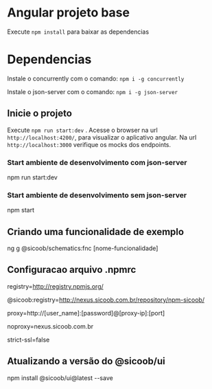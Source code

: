 # Angular projeto base

Execute `npm install` para baixar as dependencias

# Dependencias

Instale o concurrently com o comando: `npm i -g concurrently`

Instale o json-server com o comando: `npm i -g json-server`

## Inicie o projeto

Execute `npm run start:dev` .
Acesse o browser na url `http://localhost:4200/`, para visualizar o aplicativo angular. 
Na url `http://localhost:3000` verifique os mocks dos endpoints.

### Start ambiente de desenvolvimento com json-server
npm run start:dev

### Start ambiente de desenvolvimento sem json-server
npm start


## Criando uma funcionalidade de exemplo

ng g @sicoob/schematics:fnc [nome-funcionalidade]

## Configuracao arquivo .npmrc

registry=http://registry.npmjs.org/

@sicoob:registry=http://nexus.sicoob.com.br/repository/npm-sicoob/

proxy=http://[user_name]:[password]@[proxy-ip]:[port]

noproxy=nexus.sicoob.com.br

strict-ssl=false

## Atualizando a versão do @sicoob/ui
npm install @sicoob/ui@latest --save

 



